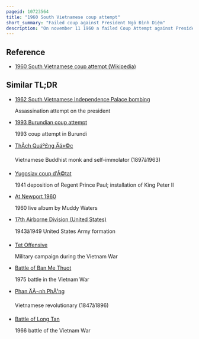 ```yaml
---
pageid: 10723564
title: "1960 South Vietnamese coup attempt"
short_summary: "Failed coup against President Ngô Đình Diệm"
description: "On november 11 1960 a failed Coup Attempt against President ng nh Dim of south Vietnam was led by lieutenant Colonel vng vn Ng and Colonel Nguyn Chnh Thi of the airborne Division of the."
---
```


## Reference

- [1960 South Vietnamese coup attempt (Wikipedia)](https://en.wikipedia.org/?curid=10723564)

## Similar TL;DR

- [1962 South Vietnamese Independence Palace bombing](/tldr/en/1962-south-vietnamese-independence-palace-bombing)

  Assassination attempt on the president

- [1993 Burundian coup attempt](/tldr/en/1993-burundian-coup-attempt)

  1993 coup attempt in Burundi

- [ThÃ­ch Quáº£ng Äá»©c](/tldr/en/thich-quang-uc)

  Vietnamese Buddhist monk and self-immolator (1897â1963)

- [Yugoslav coup d'Ã©tat](/tldr/en/yugoslav-coup-detat)

  1941 deposition of Regent Prince Paul; installation of King Peter II

- [At Newport 1960](/tldr/en/at-newport-1960)

  1960 live album by Muddy Waters

- [17th Airborne Division (United States)](/tldr/en/17th-airborne-division-united-states)

  1943â1949 United States Army formation

- [Tet Offensive](/tldr/en/tet-offensive)

  Military campaign during the Vietnam War

- [Battle of Ban Me Thuot](/tldr/en/battle-of-ban-me-thuot)

  1975 battle in the Vietnam War

- [Phan ÄÃ¬nh PhÃ¹ng](/tldr/en/phan-inh-phung)

  Vietnamese revolutionary (1847â1896)

- [Battle of Long Tan](/tldr/en/battle-of-long-tan)

  1966 battle of the Vietnam War
